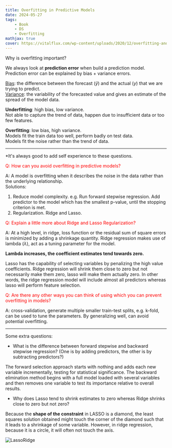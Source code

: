 ```yaml
---
title: Overfitting in Predictive Models
date: 2024-05-27
tags: 
    - Book
    - DS
    - Overfitting
mathjax: true
cover: https://vitalflux.com/wp-content/uploads/2020/12/overfitting-and-underfitting-wrt-model-error-vs-complexity.png
---
```


Why is overfitting important?

We always look at **prediction error** when build a prediction model. Prediction error can be explained by bias + variance errors.  

<u>Bias</u>: the difference between the forecast ($\hat{y}$) and the actual ($y$) that we are trying to predict.  
<u>Variance</u>: the variability of the forecasted value and gives an estimate of the spread of the model data.  

**Underfitting**: high bias, low variance.  
Not able to capture the trend of data, happen due to insufficient data or too few features.  

**Overfitting**: low bias, high variance.  
Models fit the train data too well, perform badly on test data.  
Models fit the noise rather than the trend of data. 

------ 
*It's always good to add self experience to these questions.

<span style="color:red">Q: How can you avoid overfitting in predictive models?</span>

A: A model is overfitting when it describes the noise in the data rather than the underlying relationship.  
Solutions:  
1. Reduce model complexity. e.g. Run forward stepwise regression. Add predictor to the model which has the smallest p-value, until the stopping criterion is met.  
2. Regularization. Ridge and Lasso.  

<span style="color:red">Q: Explain a little more about Ridge and Lasso Regularization?</span> 

A: At a high level, in ridge, loss function or the residual sum of square errors is minimized by adding a shrinkage quantity. Ridge regression makes use of lambda ($\lambda$), act as a tuning parameter for the model.  

**Lambda increases, the coefficient estimates tend towards zero.**

Lasso has the capability of selecting variables by penalizing the high value coefficients. Ridge regression will shrink them close to zero but not necessarily make them zero, lasso will make them actually zero. In other words, the ridge regression model will include almost all predictors whereas lasso will perform feature selection.  

<span style="color:red">Q: Are there any other ways you can think of using which you can prevent overfitting in models?</span>

A: cross-validation, generate multiple smaller train-test splits, e.g. k-fold, can be used to tune the parameters. By generalizing well, can avoid potential overfitting.

----

Some extra questions:

- What is the difference between forward stepwise and backward stepwise regression? (One is by adding predictors, the other is by subtracting predictors?)

The forward selection approach starts with nothing and adds each new variable incrementally, testing for statistical significance. The backward elimination method begins with a full model loaded with several variables and then removes one variable to test its importance relative to overall results.

- Why does Lasso tend to shrink estimates to zero whereas Ridge shrinks close to zero but not zero?

Because the **shape of the constraint** in LASSO is a diamond, the least squares solution obtained might touch the corner of the diamond such that it leads to a shrinkage of some variable. However, in ridge regression, because it is a circle, it will often not touch the axis.

![LassoRidge](https://ars.els-cdn.com/content/image/3-s2.0-B9780128136577000340-f21-05-9780128136577.jpg)